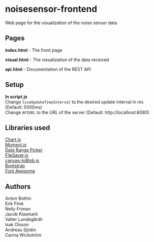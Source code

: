 # noisesensor-frontend
Web page for the visualization of the noise sensor data
## Pages
**index.html** - The front page 

**visual.html** - The visualization of the data received

**api.html** - Documentation of the REST API
## Setup
**In script.js**  
Change `liveUpdateTimeInterval` to the desired update interval in ms (Default: 5000ms)  
Change `APIURL` to the URL of the server (Default: http://localhost:8080)
## Libraries used
[Chart.js](https://chartjs.org)  
[Moment.js](https://momentjs.com)  
[Date Range Picker](http://daterangepicker.com)  
[FileSaver.js](https://github.com/eligrey/FileSaver.js/)  
[canvas-toBlob.js](https://github.com/eligrey/canvas-toBlob.js/)  
[Bootstrap](https://bootstrap.com)  
[Font Awesome](https://fontawesome.com/)
## Authors
Anton Bothin  
Erik Flink  
Nelly Friman  
Jacob Klasmark  
Valter Lundegårdh  
Isak Olsson  
Andreas Sjödin  
Carina Wickström  
